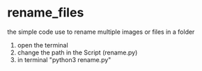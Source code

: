 # rename_files
the simple code use to rename multiple images or files in a folder
1. open the terminal
2. change the path in the Script (rename.py)
3. in terminal "python3 rename.py"
